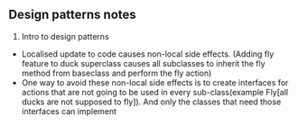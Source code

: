 ## Design patterns notes 

1. Intro to design patterns 

* Localised update to code causes non-local side effects. (Adding fly feature to duck superclass causes all subclasses to inherit the fly method from baseclass and perform the fly action)
* One way to avoid these non-local side effects is to create interfaces for actions that are not going to be used in every sub-class(example Fly[all ducks are not supposed to fly]). And only the classes that need those interfaces can implement 
